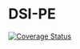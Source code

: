 # DSI-PE

[![Coverage Status](https://coveralls.io/repos/github/Dncz/DSI-PE/badge.svg?branch=main)](https://coveralls.io/github/Dncz/DSI-PE?branch=main)
